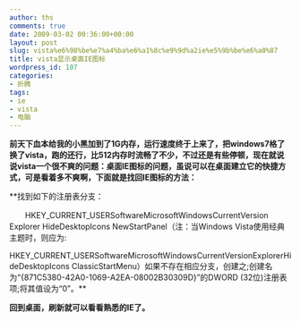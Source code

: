 ```yaml
---
author: ths
comments: true
date: 2009-03-02 00:36:00+00:00
layout: post
slug: vista%e6%98%be%e7%a4%ba%e6%a1%8c%e9%9d%a2ie%e5%9b%be%e6%a0%87
title: vista显示桌面IE图标
wordpress_id: 107
categories:
- 折腾
tags:
- ie
- vista
- 电脑
---
```



**前天下血本给我的小黑加到了1G内存，运行速度终于上来了，把windows7格了换了vista，跑的还行，比512内存时流畅了不少，不过还是有些停顿，现在就说说vista一个很不爽的问题：桌面IE图标的问题，虽说可以在桌面建立它的快捷方式，可是看着多不爽啊，下面就是找回IE图标的方法：**





**找到如下的注册表分支：  

　　HKEY_CURRENT_USERSoftwareMicrosoftWindowsCurrentVersion
Explorer HideDesktopIcons NewStartPanel（注：当Windows
Vista使用经典主题时，则应为:  

HKEY_CURRENT_USERSoftwareMicrosoftWindowsCurrentVersionExplorerHideDesktopIcons
ClassicStartMenu）如果不存在相应分支，创建之;创建名为“{871C5380-42A0-1069-A2EA-08002B30309D}”的DWORD
(32位)注册表项;将其值设为“0”。**






**回到桌面，刷新就可以看看熟悉的IE了。**



